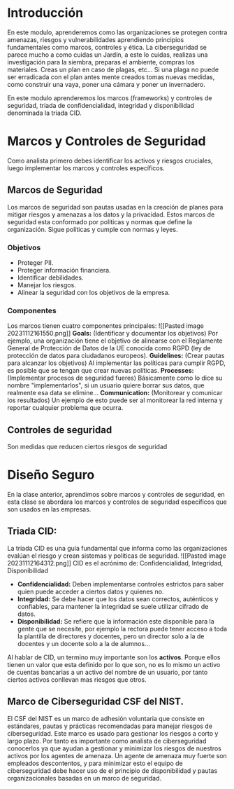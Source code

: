 # Introducción
En este modulo, aprenderemos como las organizaciones se protegen contra amenazas, riesgos y vulnerabilidades aprendiendo principios fundamentales como marcos, controles y ética.
La ciberseguridad se parece mucho a como cuidas un Jardín, a este lo cuidas, realizas una investigación para la siembra, preparas el ambiente, compras los materiales. Creas un plan en caso de plagas, etc... Si una plaga no puede ser erradicada con el plan antes mente creados tomas nuevas medidas, como construir una vaya, poner una cámara y poner un invernadero.

En este modulo aprenderemos los marcos (frameworks) y controles de seguridad, triada de confidencialidad, integridad y disponibilidad denominada la triada CID.

# Marcos y Controles de Seguridad
Como analista primero debes identificar los activos y riesgos cruciales, luego implementar los marcos y controles específicos.
## Marcos de Seguridad
Los marcos de seguridad son pautas usadas en la creación de planes para mitigar riesgos y amenazas a los datos y la privacidad. 
Estos marcos de seguridad esta conformado por políticas y normas que define la organización. Sigue políticas y cumple con normas y leyes. 

### Objetivos
- Proteger PII.
- Proteger información financiera.
- Identificar debilidades.
- Manejar los riesgos.
- Alinear la seguridad con los objetivos de la empresa.
### Componentes
Los marcos tienen cuatro componentes principales:
![[Pasted image 20231112161550.png]]
**Goals:** (Identificar y documentar los objetivos)
Por ejemplo, una organización tiene el objetivo de alinearse con el Reglamente General de Protección de Datos de la UE conocida como RGPD (ley de protección de datos para ciudadanos europeos).
**Guidelines:** (Crear pautas para alcanzar los objetivos)
Al implementar las políticas para cumplir RGPD, es posible que se tengan que crear nuevas políticas.
**Processes:** (Implementar procesos de seguridad fueres)
Básicamente como lo dice su nombre "implementarlos", si un usuario quiere borrar sus datos, que realmente esa data se elimine...
**Communication:** (Monitorear y comunicar los resultados)
Un ejemplo de esto puede ser al monitorear la red interna y reportar cualquier problema que ocurra.

## Controles de seguridad
Son medidas que reducen ciertos riesgos de seguridad

# Diseño Seguro
En la clase anterior, aprendimos sobre marcos y controles de seguridad, en esta clase se abordara los marcos y controles de seguridad específicos que son usados en las empresas.
## Triada CID:
La triada CID es una guía fundamental que informa como las organizaciones evalúan el riesgo y crean sistemas y políticas de seguridad.
![[Pasted image 20231112164312.png]]
CID es el acrónimo de: Confidencialidad, Integridad, Disponibilidad
- **Confidencialidad:**
	Deben implementarse controles estrictos para saber quien puede acceder a ciertos datos y quienes no.
- **Integridad:**
	Se debe hacer que los datos sean correctos, auténticos y confiables, para mantener la integridad se suele utilizar cifrado de datos. 
- **Disponibilidad:**
	Se refiere que la información este disponible para la gente que se necesite, por ejemplo la rectora puede tener acceso a toda la plantilla de directores y docentes, pero un director solo a la de docentes y un docente solo a la de alumnos...

Al hablar de CID, un termino muy importante son los **activos**. Porque ellos tienen un valor que esta definido por lo que son, no es lo mismo un activo de cuentas bancarias a un activo del nombre de un usuario, por tanto ciertos activos conllevan mas riesgos que otros.
## Marco de Ciberseguridad CSF del NIST.
El CSF del NIST es un marco de adhesión voluntaria que consiste en estándares, pautas y prácticas recomendadas para manejar riesgos de ciberseguridad.
Este marco es usado para gestionar los riesgos a corto y largo plazo.
Por tanto es importante como analista de ciberseguridad conocerlos ya que ayudan a gestionar y minimizar los riesgos de nuestros activos por los agentes de amenaza. 
Un agente de amenaza muy fuerte son empleados descontentos, y para minimizar esto el equipo de ciberseguridad debe hacer uso de el principio de disponibilidad y pautas organizacionales basadas en un marco de seguridad. 